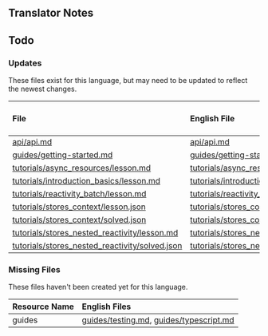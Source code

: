 
## Translator Notes

## Todo

### Updates  
These files exist for this language, but may need to be updated to reflect the newest changes.  
<!--MM:START (UPDATED:lang=it) -->
| File                                                                                                                                                      | English File                                                                                                                                              | Last Updated (EN)                                                                                   | Last Updated (IT)                                                                                  |
| :-------------------------------------------------------------------------------------------------------------------------------------------------------- | :-------------------------------------------------------------------------------------------------------------------------------------------------------- | :-------------------------------------------------------------------------------------------------- | :------------------------------------------------------------------------------------------------- |
| [api/api.md](https://github.com/solidjs/solid-docs/tree/main/langs/it/api/api.md)                                                                         | [api/api.md](https://github.com/solidjs/solid-docs/tree/main/langs/en/api/api.md)                                                                         | [1/20/2023](https://github.com/solidjs/solid-docs/commit/7ca9775026cdb61c2828a687fa5322a5db642622)  | [9/10/2022](https://github.com/solidjs/solid-docs/commit/97f41fa02a81dd8ce917b8c5b5f592dde0b07dd1) |
| [guides/getting-started.md](https://github.com/solidjs/solid-docs/tree/main/langs/it/guides/getting-started.md)                                           | [guides/getting-started.md](https://github.com/solidjs/solid-docs/tree/main/langs/en/guides/getting-started.md)                                           | [11/26/2022](https://github.com/solidjs/solid-docs/commit/cb8df8fa67aadf95180c48a1f52c1ddbc18dff8c) | [9/10/2022](https://github.com/solidjs/solid-docs/commit/97f41fa02a81dd8ce917b8c5b5f592dde0b07dd1) |
| [tutorials/async_resources/lesson.md](https://github.com/solidjs/solid-docs/tree/main/langs/it/tutorials/async_resources/lesson.md)                       | [tutorials/async_resources/lesson.md](https://github.com/solidjs/solid-docs/tree/main/langs/en/tutorials/async_resources/lesson.md)                       | [10/30/2022](https://github.com/solidjs/solid-docs/commit/df4b4f089f2bb404dcf0815ab3fe65c69ace8c4e) | [6/18/2022](https://github.com/solidjs/solid-docs/commit/a217fd0d889195c2cc642daaff2ed86dbe819a38) |
| [tutorials/introduction_basics/lesson.md](https://github.com/solidjs/solid-docs/tree/main/langs/it/tutorials/introduction_basics/lesson.md)               | [tutorials/introduction_basics/lesson.md](https://github.com/solidjs/solid-docs/tree/main/langs/en/tutorials/introduction_basics/lesson.md)               | [11/26/2022](https://github.com/solidjs/solid-docs/commit/cb8df8fa67aadf95180c48a1f52c1ddbc18dff8c) | [6/18/2022](https://github.com/solidjs/solid-docs/commit/a217fd0d889195c2cc642daaff2ed86dbe819a38) |
| [tutorials/reactivity_batch/lesson.md](https://github.com/solidjs/solid-docs/tree/main/langs/it/tutorials/reactivity_batch/lesson.md)                     | [tutorials/reactivity_batch/lesson.md](https://github.com/solidjs/solid-docs/tree/main/langs/en/tutorials/reactivity_batch/lesson.md)                     | [9/10/2022](https://github.com/solidjs/solid-docs/commit/97f41fa02a81dd8ce917b8c5b5f592dde0b07dd1)  | [6/18/2022](https://github.com/solidjs/solid-docs/commit/a217fd0d889195c2cc642daaff2ed86dbe819a38) |
| [tutorials/stores_context/lesson.json](https://github.com/solidjs/solid-docs/tree/main/langs/it/tutorials/stores_context/lesson.json)                     | [tutorials/stores_context/lesson.json](https://github.com/solidjs/solid-docs/tree/main/langs/en/tutorials/stores_context/lesson.json)                     | [9/7/2022](https://github.com/solidjs/solid-docs/commit/7a0656c409728d26f791ad1e30648171963a5316)   | [6/18/2022](https://github.com/solidjs/solid-docs/commit/a217fd0d889195c2cc642daaff2ed86dbe819a38) |
| [tutorials/stores_context/solved.json](https://github.com/solidjs/solid-docs/tree/main/langs/it/tutorials/stores_context/solved.json)                     | [tutorials/stores_context/solved.json](https://github.com/solidjs/solid-docs/tree/main/langs/en/tutorials/stores_context/solved.json)                     | [9/7/2022](https://github.com/solidjs/solid-docs/commit/7a0656c409728d26f791ad1e30648171963a5316)   | [6/18/2022](https://github.com/solidjs/solid-docs/commit/a217fd0d889195c2cc642daaff2ed86dbe819a38) |
| [tutorials/stores_nested_reactivity/lesson.md](https://github.com/solidjs/solid-docs/tree/main/langs/it/tutorials/stores_nested_reactivity/lesson.md)     | [tutorials/stores_nested_reactivity/lesson.md](https://github.com/solidjs/solid-docs/tree/main/langs/en/tutorials/stores_nested_reactivity/lesson.md)     | [9/7/2022](https://github.com/solidjs/solid-docs/commit/7a0656c409728d26f791ad1e30648171963a5316)   | [6/18/2022](https://github.com/solidjs/solid-docs/commit/a217fd0d889195c2cc642daaff2ed86dbe819a38) |
| [tutorials/stores_nested_reactivity/solved.json](https://github.com/solidjs/solid-docs/tree/main/langs/it/tutorials/stores_nested_reactivity/solved.json) | [tutorials/stores_nested_reactivity/solved.json](https://github.com/solidjs/solid-docs/tree/main/langs/en/tutorials/stores_nested_reactivity/solved.json) | [9/7/2022](https://github.com/solidjs/solid-docs/commit/7a0656c409728d26f791ad1e30648171963a5316)   | [6/18/2022](https://github.com/solidjs/solid-docs/commit/a217fd0d889195c2cc642daaff2ed86dbe819a38) |

<!--MM:END-->
### Missing Files  
These files haven't been created yet for this language.  
<!--MM:START (CREATED:lang=it) -->
| Resource Name | English Files                                                                                                                                                                                          |
| :------------ | :----------------------------------------------------------------------------------------------------------------------------------------------------------------------------------------------------- |
| guides        | [guides/testing.md](https://github.com/solidjs/solid-docs/tree/main/langs/it/guides/testing.md), [guides/typescript.md](https://github.com/solidjs/solid-docs/tree/main/langs/it/guides/typescript.md) |

<!--MM:END-->
        